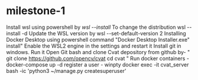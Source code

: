 # milestone-1
Install wsl using powershell by *wsl --install*
To change the distribution wsl --install -d <Distribution Name>
Update the WSL version by wsl --set-default-version 2 
Installing Docker Desktop using powershell command "Docker Desktop Installer.exe" install"
Enable the WSL2 engine in the settings and restart it
Install git in windows. Run it
Open Git bash and clone Cvat depository from github by-
" git clone https://github.com/opencv/cvat
cd cvat "
Run docker containers - docker-compose up -d
register a user - winpty docker exec -it cvat_server bash -ic 'python3 ~/manage.py createsuperuser'
